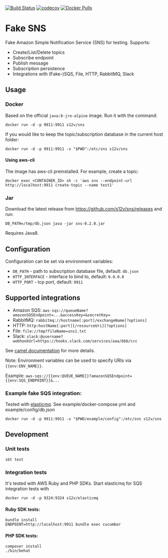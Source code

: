 [![Build Status](https://travis-ci.org/s12v/sns.svg?branch=master)](https://travis-ci.org/s12v/sns)
[![codecov](https://codecov.io/gh/s12v/sns/branch/master/graph/badge.svg)](https://codecov.io/gh/s12v/sns)
[![Docker Pulls](https://img.shields.io/docker/pulls/s12v/sns.svg?maxAge=2592000)]()


# Fake SNS

Fake Amazon Simple Notification Service (SNS) for testing. Supports:
 - Create/List/Delete topics
 - Subscribe endpoint
 - Publish message
 - Subscription persistence
 - Integrations with (Fake-)SQS, File, HTTP, RabbitMQ, Slack

## Usage

### Docker

Based on the official `java:8-jre-alpine` image. Run it with the command:
```
docker run -d -p 9911:9911 s12v/sns
```

If you would like to keep the topic/subscription database in the current host folder:
```
docker run -d -p 9911:9911 -v "$PWD":/etc/sns s12v/sns
```

#### Using aws-cli

The image has aws-cli preinstalled. For example, create a topic:
```
docker exec <CONTAINER_ID> sh -c 'aws sns --endpoint-url http://localhost:9911 create-topic --name test1'
```

### Jar

Download the latest release from https://github.com/s12v/sns/releases and run:
```
DB_PATH=/tmp/db.json java -jar sns-0.2.0.jar
```
Requires Java8.

## Configuration

Configuration can be set via environment variables:
 - `DB_PATH` - path to subscription database file, default: `db.json`
 - `HTTP_INTERFACE` - interface to bind to, default: `0.0.0.0`
 - `HTTP_PORT` - tcp port, default: `9911`

## Supported integrations

 - Amazon SQS: `aws-sqs://queueName?amazonSQSEndpoint=...&accessKey=&secretKey=`
 - RabbitMQ: `rabbitmq://hostname[:port]/exchangeName[?options]`
 - HTTP: `http:hostName[:port][/resourceUri][?options]`
 - File: `file://tmp?fileName=sns1.txt`
 - Slack: `slack:@username?webhookUrl=https://hooks.slack.com/services/aaa/bbb/ccc`

See [camel documentation](http://camel.apache.org/components.html) for more details. 

Note: Environment variables can be used to specify URIs via `{{env:ENV_NAME}}`.

Example: `aws-sqs://{{env:QUEUE_NAME}}?amazonSQSEndpoint={{env:SQS_ENDPOINT}}&...`

### Example fake SQS integration:

Tested with [elasticmq](https://github.com/adamw/elasticmq).
See example/docker-compose.yml and example/config/db.json

```
docker run -d -p 9911:9911 -v "$PWD/example/config":/etc/sns s12v/sns
```

## Development

### Unit tests

`sbt test`

### Integration tests

It's tested with AWS Ruby and PHP SDKs. Start elasticmq for SQS integration tests with
```
docker run -d -p 9324:9324 s12v/elasticmq
```

#### Ruby SDK tests:
```
bundle install
ENDPOINT=http://localhost:9911 bundle exec cucumber
```

#### PHP SDK tests:
```
composer install
./bin/behat
```
